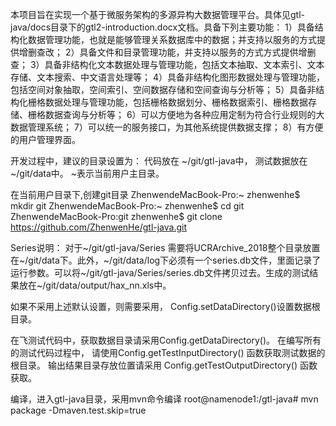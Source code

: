 本项目旨在实现一个基于微服务架构的多源异构大数据管理平台。具体见gtl-java/docs目录下的gtl2-introduction.docx文档。具备下列主要功能：
1）具备结构化数据管理功能，也就是能够管理关系数据库中的数据；并支持以服务的方式提供增删查改；
2）具备文件和目录管理功能，并支持以服务的方式方式提供增删查；
3）具备非结构化文本数据处理与管理功能，包括文本抽取、文本索引、文本存储、文本搜索、中文语言处理等；
4）具备非结构化图形数据处理与管理功能，包括空间对象抽取，空间索引、空间数据存储和空间查询与分析等；
5）具备非结构化栅格数据处理与管理功能，包括栅格数据划分、栅格数据索引、栅格数据存储、栅格数据查询与分析等；
6）可以方便地为各种应用定制为符合行业规则的大数据管理系统；
7）可以统一的服务接口，为其他系统提供数据支撑；
8）有方便的用户管理界面。

    
开发过程中，建议的目录设置为：
代码放在 ~/git/gtl-java中，
测试数据放在 ~/git/data中。
~表示当前用户主目录。

在当前用户目录下,创建git目录
ZhenwendeMacBook-Pro:~ zhenwenhe$ mkdir git
ZhenwendeMacBook-Pro:~ zhenwenhe$ cd git
ZhenwendeMacBook-Pro:git zhenwenhe$ git clone https://github.com/ZhenwenHe/gtl-java.git

Series说明：
对于~/git/gtl-java/Series 需要将UCRArchive_2018整个目录放置在~/git/data下。此外，~/git/data/log下必须有一个series.db文件，里面记录了运行参数。可以将~/git/gtl-java/Series/series.db文件拷贝过去。生成的测试结果放在~/git/data/output/hax_nn.xls中。



如果不采用上述默认设置，则需要采用，
Config.setDataDirectory()设置数据根目录。

在飞测试代码中，获取数据目录请采用Config.getDataDirectory()。
在编写所有的测试代码过程中，
请使用Config.getTestInputDirectory()
函数获取测试数据的根目录。
输出结果目录存放位置请采用
Config.getTestOutputDirectory()
函数获取。


编译，进入gtl-java目录，采用mvn命令编译
root@namenode1:/gtl-java# mvn package -Dmaven.test.skip=true 
